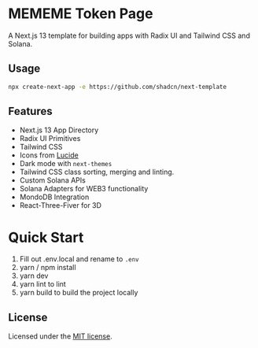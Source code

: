 # MEMEME Token Page

A Next.js 13 template for building apps with Radix UI and Tailwind CSS and Solana.

## Usage

```bash
npx create-next-app -e https://github.com/shadcn/next-template
```

## Features

- Next.js 13 App Directory
- Radix UI Primitives
- Tailwind CSS
- Icons from [Lucide](https://lucide.dev)
- Dark mode with `next-themes`
- Tailwind CSS class sorting, merging and linting.
- Custom Solana APIs
- Solana Adapters for WEB3 functionality
- MondoDB Integration
- React-Three-Fiver for 3D

# Quick Start

1. Fill out .env.local and rename to `.env`
2. yarn / npm install
3. yarn dev
4. yarn lint to lint
5. yarn build to build the project locally

## License

Licensed under the [MIT license](https://github.com/shadcn/ui/blob/main/LICENSE.md).
